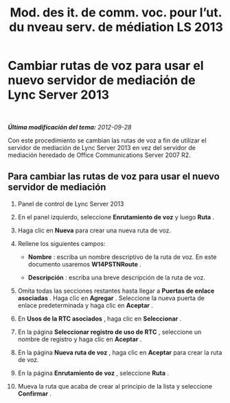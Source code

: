 ﻿---
title: "Mod. des it. de comm. voc. pour l’ut. du nveau serv. de médiation LS 2013"
TOCTitle: "Mod. des it. de comm. voc. pour l’ut. du nveau serv. de médiation LS 2013"
ms:assetid: acd487b3-377c-46bf-9f71-fe6152002664
ms:mtpsurl: https://technet.microsoft.com/es-es/library/JJ205162(v=OCS.15)
ms:contentKeyID: 48276330
ms.date: 01/07/2017
mtps_version: v=OCS.15
ms.translationtype: HT
---

# Cambiar rutas de voz para usar el nuevo servidor de mediación de Lync Server 2013

 

_**Última modificación del tema:** 2012-09-28_

Con este procedimiento se cambian las rutas de voz a fin de utilizar el servidor de mediación de Lync Server 2013 en vez del servidor de mediación heredado de Office Communications Server 2007 R2.

## Para cambiar las rutas de voz para usar el nuevo servidor de mediación

1.  Panel de control de Lync Server 2013

2.  En el panel izquierdo, seleccione **Enrutamiento de voz** y luego **Ruta** .

3.  Haga clic en **Nueva** para crear una nueva ruta de voz.

4.  Rellene los siguientes campos:
    
      - **Nombre** : escriba un nombre descriptivo de la ruta de voz. En este documento usaremos **W14PSTNRoute** .
    
      - **Descripción** : escriba una breve descripción de la ruta de voz.

5.  Omita todas las secciones restantes hasta llegar a **Puertas de enlace asociadas** . Haga clic en **Agregar** . Seleccione la nueva puerta de enlace predeterminada y haga clic en **Aceptar** .

6.  En **Usos de la RTC asociados** , haga clic en **Seleccionar** .

7.  En la página **Seleccionar registro de uso de RTC** , seleccione un nombre de registro y haga clic en **Aceptar** .

8.  En la página **Nueva ruta de voz** , haga clic en **Aceptar** para crear la ruta de voz.

9.  En la página **Enrutamiento de voz** , seleccione **Ruta** .

10. Mueva la ruta que acaba de crear al principio de la lista y seleccione **Confirmar** .

